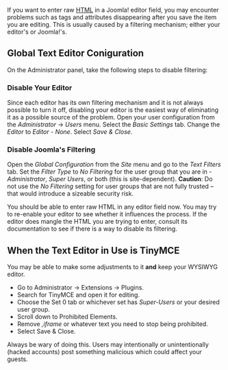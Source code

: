 <!-- Filename: Entering_raw_HTML_in_editors / Display title: Entering raw HTML in editors -->

If you want to enter raw
<a href="https://en.wikipedia.org/wiki/HTML" class="extiw"
title="wikipedia:HTML">HTML</a> in a Joomla! editor field, you may
encounter problems such as tags and attributes disappearing after you
save the item you are editing. This is usually caused by a filtering
mechanism; either your editor's or Joomla!'s.

## Global Text Editor Coniguration

On the  Administrator
panel,
take the following steps to disable filtering:

### Disable Your Editor

Since each editor has its own filtering mechanism and it is not always
possible to turn it off, disabling your editor is the easiest way of
eliminating it as a possible source of the problem. Open your user
configuration from the *Administrator* → *Users* menu. Select the *Basic
Settings* tab. Change the *Editor* to *Editor - None*. Select *Save &
Close*.

### Disable Joomla's Filtering

Open the *Global Configuration* from the *Site* menu and go to the *Text
Filters* tab. Set the *Filter Type* to *No Filtering* for the user group
that you are in - *Administrator*, *Super Users*, or both (this is
site-dependent). **Caution**: Do not use the *No Filtering* setting for
user groups that are not fully trusted – that would introduce a sizeable
security risk.

You should be able to enter raw HTML in any editor field now. You may
try to re-enable your editor to see whether it influences the process.
If the editor does mangle the HTML you are trying to enter, consult its
documentation to see if there is a way to disable its filtering.

## When the Text Editor in Use is TinyMCE

You may be able to make some adjustments to it **and** keep your WYSIWYG
editor.

- Go to Administrator → Extensions → Plugins.
- Search for TinyMCE and open it for editing.
- Choose the Set 0 tab or whichever set has *Super-Users* or your
  desired user group.
- Scroll down to Prohibited Elements.
- Remove *,iframe* or whatever text you need to stop being prohibited.
- Select Save & Close.

Always be wary of doing this. Users may intentionally or unintentionally
(hacked accounts) post something malicious which could affect your
guests.
